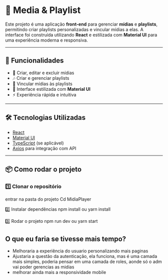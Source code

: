 # 🎵 Media & Playlist

Este projeto é uma aplicação **front-end** para gerenciar **mídias** e **playlists**, permitindo criar playlists personalizadas e vincular mídias a elas. A interface foi construída utilizando **React** e estilizada com **Material UI** para uma experiência moderna e responsiva.

---

## 🚀 Funcionalidades
- 📂 Criar, editar e excluir mídias
- 🎶 Criar e gerenciar playlists
- 🔗 Vincular mídias às playlists
- 🎨 Interface estilizada com **Material UI**
- ⚡ Experiência rápida e intuitiva

---

## 🛠️ Tecnologias Utilizadas
- [React](https://reactjs.org/)  
- [Material UI](https://mui.com/)  
- [TypeScript](https://www.typescriptlang.org/) (se aplicável)  
- [Axios](https://axios-http.com/) para integração com API  

---

## 📦 Como rodar o projeto

### 1️⃣ Clonar o repositório
entrar na pasta do projeto
Cd MidiaPlayer

2️⃣ Instalar dependências
npm install ou yarn install

3️⃣ Rodar o projeto
npm run dev ou yarn start

## O que eu faria se tivesse mais tempo? 
- Melhoraria a experiência do usuario personalizando mais paginas
- Ajustaria a questão da autenticação, ela funciona, mas é uma camada mais simples, poderia pensar em uma camada de roles, aonde só o adm vai poder gerencias as midias
- melhorar ainda mais a responsividade mobile
